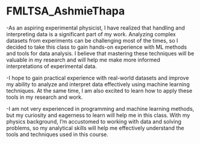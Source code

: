# FMLTSA_AshmieThapa
-As an aspiring experimental physicist, I have  realized that handling and interpreting data is a significant part of my work. Analyzing complex datasets from experiments can be challenging most of the times, so I decided to take this class to gain hands-on experience with ML methods and tools for data analysis. I believe that mastering these techniques will be valuable in my research and will help me make more informed interpretations of experimental data.

-I hope to gain practical experience with real-world datasets and improve my ability to analyze and interpret data effectively using machine learning techniques. At the same time, I am also excited to learn how to apply these tools in my research and work.

-I am not very experienced in programming and machine learning methods, but my curiosity and eagerness to learn will help me in this class. With my physics background, I’m accustomed to working with data and solving problems, so my analytical skills will help me effectively understand the tools and techniques used in this course.



  

